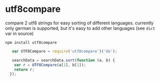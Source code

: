 utf8compare
===========

compare 2 utf8 strings for easy sorting of different languages. currently only german is supported, but it's easy to add other languages (see `dict` var in source)

`npm install utf8compare`

```javascript
   var UTF8Compare = require('utf8compare')('de');

   searchData = searchData.sort(function (a, b) {
    var r = UTF8Compare(a[1], b[1]);
    return r;
  });

```
